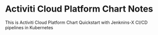 # Activiti Cloud Platform Chart Notes

This is Activiti Cloud Platform Chart Quickstart with Jenknins-X CI/CD pipelines in Kubernetes
